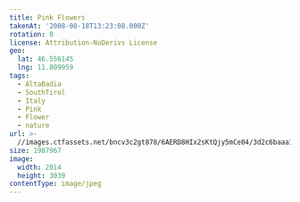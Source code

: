 ```yaml
---
title: Pink Flowers
takenAt: '2008-08-18T13:23:08.000Z'
rotation: 0
license: Attribution-NoDerivs License
geo:
  lat: 46.556145
  lng: 11.809959
tags:
  - AltaBadia
  - SouthTirol
  - Italy
  - Pink
  - Flower
  - nature
url: >-
  //images.ctfassets.net/bncv3c2gt878/6AERD8HIx2sKtQjy5mCe04/3d2c6baaa13be8ea8d5764ad4b4f27a7/pink-flowers_4343894608_o
size: 1987967
image:
  width: 2014
  height: 3039
contentType: image/jpeg
---
```


